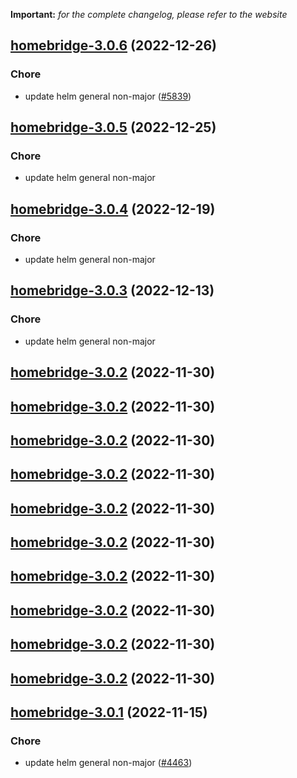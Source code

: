 **Important:**
*for the complete changelog, please refer to the website*




## [homebridge-3.0.6](https://github.com/truecharts/charts/compare/homebridge-3.0.5...homebridge-3.0.6) (2022-12-26)

### Chore

- update helm general non-major ([#5839](https://github.com/truecharts/charts/issues/5839))
  
  


## [homebridge-3.0.5](https://github.com/truecharts/charts/compare/homebridge-3.0.4...homebridge-3.0.5) (2022-12-25)

### Chore

- update helm general non-major
  
  


## [homebridge-3.0.4](https://github.com/truecharts/charts/compare/homebridge-3.0.3...homebridge-3.0.4) (2022-12-19)

### Chore

- update helm general non-major
  
  


## [homebridge-3.0.3](https://github.com/truecharts/charts/compare/homebridge-3.0.2...homebridge-3.0.3) (2022-12-13)

### Chore

- update helm general non-major
  
  


## [homebridge-3.0.2](https://github.com/truecharts/charts/compare/homebridge-3.0.1...homebridge-3.0.2) (2022-11-30)




## [homebridge-3.0.2](https://github.com/truecharts/charts/compare/homebridge-3.0.1...homebridge-3.0.2) (2022-11-30)




## [homebridge-3.0.2](https://github.com/truecharts/charts/compare/homebridge-3.0.1...homebridge-3.0.2) (2022-11-30)




## [homebridge-3.0.2](https://github.com/truecharts/charts/compare/homebridge-3.0.1...homebridge-3.0.2) (2022-11-30)




## [homebridge-3.0.2](https://github.com/truecharts/charts/compare/homebridge-3.0.1...homebridge-3.0.2) (2022-11-30)




## [homebridge-3.0.2](https://github.com/truecharts/charts/compare/homebridge-3.0.1...homebridge-3.0.2) (2022-11-30)




## [homebridge-3.0.2](https://github.com/truecharts/charts/compare/homebridge-3.0.1...homebridge-3.0.2) (2022-11-30)




## [homebridge-3.0.2](https://github.com/truecharts/charts/compare/homebridge-3.0.1...homebridge-3.0.2) (2022-11-30)




## [homebridge-3.0.2](https://github.com/truecharts/charts/compare/homebridge-3.0.1...homebridge-3.0.2) (2022-11-30)




## [homebridge-3.0.2](https://github.com/truecharts/charts/compare/homebridge-3.0.1...homebridge-3.0.2) (2022-11-30)




## [homebridge-3.0.1](https://github.com/truecharts/charts/compare/homebridge-3.0.0...homebridge-3.0.1) (2022-11-15)

### Chore

- update helm general non-major ([#4463](https://github.com/truecharts/charts/issues/4463))
  
  
